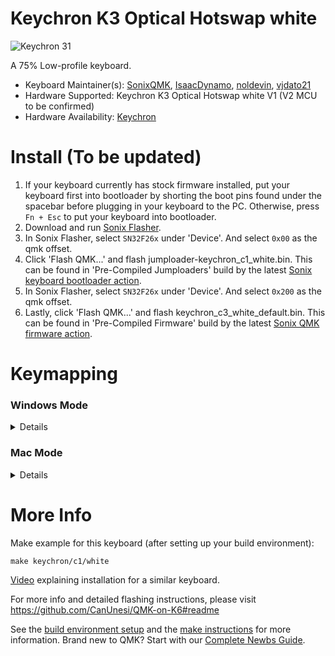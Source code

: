 # Keychron K3 Optical Hotswap white

![Keychron 31](https://imgur.com/a/BmFYenw.png)

A 75% Low-profile keyboard.

* Keyboard Maintainer(s): [SonixQMK](https://github.com/SonixQMK), [IsaacDynamo](https://github.com/IsaacDynamo), [noldevin](https://github.com/noldevin), [vjdato21](https://github.com/vjdato21)
* Hardware Supported: Keychron K3 Optical Hotswap white V1 (V2 MCU to be confirmed)
* Hardware Availability: [Keychron](https://www.keychron.com/products/keychron-k3-wireless-mechanical-keyboard)

# Install (To be updated)
1. If your keyboard currently has stock firmware installed, put your keyboard first into bootloader by shorting the boot pins found under the spacebar before plugging in your keyboard to the PC. Otherwise, press `Fn + Esc` to put your keyboard into bootloader.
1. Download and run [Sonix Flasher](https://github.com/SonixQMK/sonix-flasher/releases/tag/v0.2.1).
1. In Sonix Flasher, select `SN32F26x` under 'Device'. And select `0x00` as the qmk offset.
1. Click 'Flash QMK...' and flash jumploader-keychron_c1_white.bin. This can be found in 'Pre-Compiled Jumploaders' build by the latest [Sonix keyboard bootloader action](https://github.com/SonixQMK/sonix-keyboard-bootloader/actions).
1. In Sonix Flasher, select `SN32F26x` under 'Device'. And select `0x200` as the qmk offset.
1. Lastly, click 'Flash QMK...' and flash keychron_c3_white_default.bin. This can be found in 'Pre-Compiled Firmware' build by the latest [Sonix QMK firmware action](https://github.com/SonixQMK/qmk_firmware/actions).

# Keymapping
### Windows Mode
<details>
Without Fn | With Fn
---------- | -------
ESC | Reset keyboard
F1 | Decrease PC Brightness
F2 | Increase PC Brightness
F3 | Task View
F4 | File Explorer
F5 | Decrease KB Brightness
F6 | Increase KB Brightness
F7 | Previous Track
F8 | Play/Pause Track
F9 | Next Track
F10 | Mute
F11 | Decrease Volume
F12 | Increase Volume
Print Screen | Snip & Sketch
Cortana | -
Toggle backlight | -
↑ | Increase effect speed
← | Cycle through modes in reverse
↓ | Decrease effect speed
→ | Cycle through modes
</details>

### Mac Mode
<details>
Without Fn | With Fn
---------- | -------
ESC | Reset keyboard
F1 | Decrease PC Brightness
F2 | Increase PC Brightness
F3 | None
F4 | Finder
F5 | Decrease KB Brightness
F6 | Increase KB Brightness
F7 | Previous Track
F8 | Play/Pause Track
F9 | Next Track
F10 | Mute
F11 | Decrease Volume
F12 | Increase Volume
Take a screenshot (whole screen) | Take a screenshot (specific area)
Siri (hold down) | -
Toggle backlight | -
↑ | Increase effect speed
← | Cycle through modes in reverse
↓ | Decrease effect speed
→ | Cycle through modes
</details>

# More Info

Make example for this keyboard (after setting up your build environment):

    make keychron/c1/white

[Video](https://www.youtube.com/watch?v=aUiKHdI5Vk8) explaining installation for a similar keyboard.

For more info and detailed flashing instructions, please visit https://github.com/CanUnesi/QMK-on-K6#readme

See the [build environment setup](https://docs.qmk.fm/#/getting_started_build_tools) and the [make instructions](https://docs.qmk.fm/#/getting_started_make_guide) for more information. Brand new to QMK? Start with our [Complete Newbs Guide](https://docs.qmk.fm/#/newbs).
